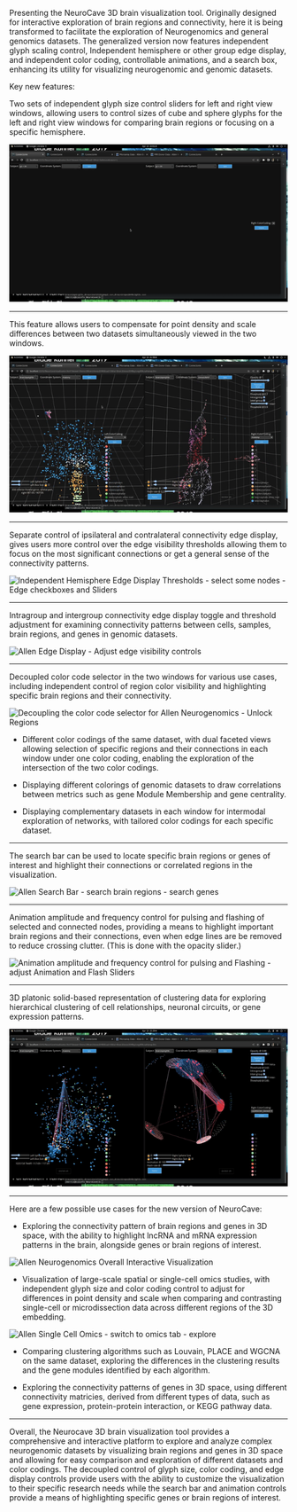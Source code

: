 Presenting the NeuroCave 3D brain visualization tool. Originally designed for interactive exploration 
of brain regions and connectivity, here it is being transformed  to facilitate the exploration of 
Neurogenomics and general genomics datasets. The generalized version now features 
independent glyph scaling control, Independent hemisphere or other group edge display, and independent 
color coding, controllable animations, and a search box, enhancing its utility for visualizing 
neurogenomic and genomic datasets.


Key new features:

Two sets of independent glyph size control sliders for left and right view windows, allowing users to 
control sizes of cube and sphere glyphs for the left and right view windows for comparing brain 
regions or focusing on a specific hemisphere.

![Independent Glyph Slider Control - zoom in - Sync - demo sliders](./BrainGlyphs.gif)

---

This feature allows users to compensate for point density and scale 
differences between two datasets simultaneously viewed in the two windows.

![Allen Neurogenomics Glyph Scaling - unlock sliders - demo adjustment](./AllenGlyphs.gif)

---

Separate control of ipsilateral and contralateral connectivity edge display, gives users more 
control over the edge visibility thresholds allowing them to focus on the most significant connections
or get a general sense of the connectivity patterns.

![Independent Hemisphere Edge Display Thresholds - select some nodes - Edge checkboxes and Sliders](./BrainEdges.gif)

---
Intragroup and intergroup connectivity edge display toggle and threshold adjustment for examining 
connectivity patterns between cells, samples, brain regions, and genes in genomic datasets.

![Allen Edge Display - Adjust edge visibility controls](./AllenEdges.gif)

---
Decoupled color code selector in the two windows for various use cases, including independent control 
of region color visibility and highlighting specific brain regions and their connectivity.

![Decoupling the color code selector for Allen Neurogenomics - Unlock Regions](./AllenDegree.gif)

- Different color codings of the same dataset, with dual faceted views allowing selection of specific 
regions and their connections in each window under one color coding, enabling the exploration of the 
intersection of the two color codings.

- Displaying different colorings of genomic datasets to draw correlations between metrics such as gene 
Module Membership and gene centrality.

- Displaying complementary datasets in each window for intermodal exploration of networks, with tailored 
color codings for each specific dataset.

---

The search bar can be used to locate specific brain regions or genes of interest and highlight their 
connections or correlated regions in the visualization.

![Allen Search Bar - search brain regions - search genes](./AllenSearch.gif)

---

Animation amplitude and frequency control for pulsing and flashing of selected and connected nodes, 
providing a means to highlight important brain regions and their connections, even when edge lines 
are be removed to reduce crossing clutter. (This is done with the opacity slider.)

![Animation amplitude and frequency control for pulsing and Flashing - adjust Animation and Flash Sliders](AllenAnimations.gif)

---

3D platonic solid-based representation of clustering data for exploring hierarchical clustering of cell 
relationships, neuronal circuits, or gene expression patterns.

![Allen Neurogenomics Heirachical Clustering Display with 3D Platonic Solid](AllenClustering.gif)

---

Here are a few possible use cases for the new version of NeuroCave:

- Exploring the connectivity pattern of brain regions and genes in 3D space, with the ability to highlight
  lncRNA and mRNA expression patterns in the brain, alongside genes or brain regions of interest.

![Allen Neurogenomics Overall Interactive Visualization](./AllenNeuroGenomics.gif)

- Visualization of large-scale spatial or single-cell omics studies, with independent glyph size 
and color coding control to adjust for differences in point density and scale when comparing and 
contrasting single-cell or microdissection data across different regions of the 3D embedding.

![Allen Single Cell Omics - switch to omics tab - explore](AllenOmics.gif)

- Comparing clustering algorithms such as Louvain, PLACE and WGCNA on the same dataset, exploring the
  differences in the clustering results and the gene modules identified by each algorithm.

- Exploring the connectivity patterns of genes in 3D space, using different connectivity
  matricies, derived from different types of data, such as gene expression, protein-protein interaction,
  or KEGG pathway data.


---
Overall, the Neurocave 3D brain visualization tool provides a comprehensive and
interactive platform to explore and analyze complex
neurogenomic datasets by visualizing brain regions and genes in 3D space and allowing for easy comparison and
exploration of different datasets and color codings. The decoupled control of glyph size, color coding, and
edge display controls provide users with the ability to customize the visualization to their specific
research needs while the search bar and animation controls provide a means of highlighting specific genes or
brain regions of interest.